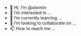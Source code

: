 - 👋 Hi, I’m @xlwmin
- 👀 I’m interested in ...
- 🌱 I’m currently learning ...
- 💞️ I’m looking to collaborate on ...
- 📫 How to reach me ...

<!---
xlwmin/xlwmin is a ✨ special ✨ repository because its `README.md` (this file) appears on your GitHub profile.
You can click the Preview link to take a look at your changes.
--->
